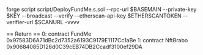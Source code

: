 forge script script/DeployFundMe.s.sol --rpc-url $BASEMAIN --private-key $KEY --broadcast --verify --etherscan-api-key $ETHERSCANTOKEN --verifier-url $SCANURL -vvvv



== Return ==
0: contract FundMe 0x97583D6A71dBc2d7352a6193C9179E1117Cc1aBe
1: contract NftBrabo 0x90684085D126d0C39cEB74DB2Ccadf3100ef29DA

                                                                                                                                                                  
